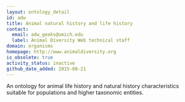 ```yaml
---
layout: ontology_detail
id: adw
title: Animal natural history and life history
contact:
  email: adw_geeks@umich.edu
  label: Animal Diversity Web technical staff
domain: organisms
homepage: http://www.animaldiversity.org
is_obsolete: true
activity_status: inactive
github_date_added: 2015-08-21
---
```


An ontology for animal life history and natural history characteristics suitable for populations and higher taxonomic entities.
